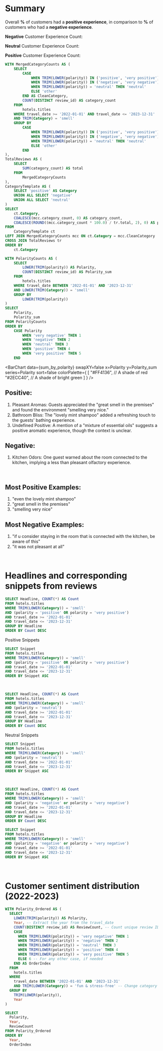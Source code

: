 # Summary

Overall **<Value data={polarity_proportions} column=percentage row=2/>%**  of customers had a **positive experience**, in comparison to **<Value data={polarity_proportions} column=percentage row=0/>%** of customers who had a **negative experience**.


**Negative** Customer Experience Count: <Value data={polarity_proportions} column=category_count row=0/> 

**Neutral** Customer Experience Count: <Value data={polarity_proportions} column=category_count row=1/>

**Positive** Customer Experience Count: <Value data={polarity_proportions} column=category_count row=2/> 


```sql polarity_proportions
WITH MergedCategoryCounts AS (
    SELECT
        CASE
            WHEN TRIM(LOWER(polarity)) IN ('positive', 'very positive') THEN 'positive'
            WHEN TRIM(LOWER(polarity)) IN ('negative', 'very negative') THEN 'negative'
            WHEN TRIM(LOWER(polarity)) = 'neutral' THEN 'neutral'
            ELSE 'other'
        END AS CleanCategory,
        COUNT(DISTINCT review_id) AS category_count
    FROM
        hotels.titles
    WHERE travel_date >= '2022-01-01' AND travel_date <= '2023-12-31'
    AND TRIM(Category) = 'smell'
    GROUP BY
        CASE
            WHEN TRIM(LOWER(polarity)) IN ('positive', 'very positive') THEN 'positive'
            WHEN TRIM(LOWER(polarity)) IN ('negative', 'very negative') THEN 'negative'
            WHEN TRIM(LOWER(polarity)) = 'neutral' THEN 'neutral'
            ELSE 'other'
        END
),
TotalReviews AS (
    SELECT
        SUM(category_count) AS total
    FROM
        MergedCategoryCounts
),
CategoryTemplate AS (
    SELECT 'positive' AS Category
    UNION ALL SELECT 'negative'
    UNION ALL SELECT 'neutral'
)
SELECT
    ct.Category,
    COALESCE(mcc.category_count, 0) AS category_count,
    COALESCE(ROUND((mcc.category_count * 100.0) / tr.total, 2), 0) AS percentage
FROM
    CategoryTemplate ct
LEFT JOIN MergedCategoryCounts mcc ON ct.Category = mcc.CleanCategory
CROSS JOIN TotalReviews tr
ORDER BY
    ct.Category
```


```sql sum_by_polarity
WITH PolarityCounts AS (
    SELECT
        LOWER(TRIM(polarity)) AS Polarity,
        COUNT(DISTINCT review_id) AS Polarity_sum
    FROM
        hotels.titles
    WHERE travel_date BETWEEN '2022-01-01' AND '2023-12-31'
    AND LOWER(TRIM(Category)) = 'smell'
    GROUP BY
        LOWER(TRIM(polarity))
)
SELECT
    Polarity,
    Polarity_sum
FROM PolarityCounts
ORDER BY
    CASE Polarity
        WHEN 'very negative' THEN 1
        WHEN 'negative' THEN 2
        WHEN 'neutral' THEN 3
        WHEN 'positive' THEN 4
        WHEN 'very positive' THEN 5
    END
```

<BarChart 
    data={sum_by_polarity} 
    swapXY=false
    x=Polarity
    y=Polarity_sum 
    series=Polarity
    sort=false
    colorPalette={
        [
        "#FF4136", // A shade of red
        "#2ECC40", // A shade of bright green
        ]
    }
/>



## Positive:

1. Pleasant Aromas: Guests appreciated the "great smell in the premises" and found the environment
"smelling very nice."
2. Bathroom Bliss: The "lovely mint shampoo" added a refreshing touch to the guests' bathing
experience.
3. Undefined Positive: A mention of a "mixture of essential oils" suggests a positive aromatic experience,
though the context is unclear.

## Negative:

1. Kitchen Odors: One guest warned about the room connected to the kitchen, implying a less than
pleasant olfactory experience.

<br>

## Most Positive Examples:

1. "even the lovely mint shampoo"
2. "great smell in the premises"
3. "smelling very nice"

 

## Most Negative Examples:

1. "if u consider staying in the room that is connected with the kitchen, be aware of this"
2. "it was not pleasant at all"




<br>


# Headlines and corresponding snippets from reviews

```sql positive_headlines
SELECT Headline, COUNT(*) AS Count
FROM hotels.titles
WHERE TRIM(LOWER(Category)) = 'smell'
AND (polarity = 'positive' OR polarity = 'very positive')
AND travel_date >= '2022-01-01' 
AND travel_date <= '2023-12-31'
GROUP BY Headline
ORDER BY Count DESC
```

Positive Snippets
```sql positive_snippets
SELECT Snippet
FROM hotels.titles
WHERE TRIM(LOWER(Category)) = 'smell'
AND (polarity = 'positive' OR polarity = 'very positive')
AND travel_date >= '2022-01-01' 
AND travel_date <= '2023-12-31'
ORDER BY Snippet ASC
```

<Tabs>
    <Tab label="Positive Headlines">
        <DataTable data="{positive_headlines}" search="true" rows=18 rowShading=true/>
    </Tab>
    <Tab label="Positive Snippets">
        <DataTable data="{positive_snippets}" search="true" rows=18 rowShading=true/>
    </Tab>
</Tabs>

<br>

```sql neutral_headlines
SELECT Headline, COUNT(*) AS Count
FROM hotels.titles
WHERE TRIM(LOWER(Category)) = 'smell'
AND (polarity = 'neutral')
AND travel_date >= '2022-01-01' 
AND travel_date <= '2023-12-31'
GROUP BY Headline
ORDER BY Count DESC
```

Neutral Snippets
```sql neutral_snippets
SELECT Snippet
FROM hotels.titles
WHERE TRIM(LOWER(Category)) = 'smell'
AND (polarity = 'neutral')
AND travel_date >= '2022-01-01' 
AND travel_date <= '2023-12-31'
ORDER BY Snippet ASC
```

<Tabs>
    <Tab label="Neutral Headlines">
        <DataTable data="{neutral_headlines}" search="true" rows=40 rowShading=true/>
    </Tab>
    <Tab label="Neutral Snippets">
        <DataTable data="{neutral_snippets}" search="true" rows=15 rowShading=true/>
    </Tab>
</Tabs>

<br>

```sql negative_headlines
SELECT Headline, COUNT(*) AS Count
FROM hotels.titles
WHERE TRIM(LOWER(Category)) = 'smell'
AND (polarity = 'negative' or polarity = 'very negative')
AND travel_date >= '2022-01-01' 
AND travel_date <= '2023-12-31'
GROUP BY Headline
ORDER BY Count DESC
```

```sql negative_snippets
SELECT Snippet
FROM hotels.titles
WHERE TRIM(LOWER(Category)) = 'smell'
AND (polarity = 'negative' or polarity = 'very negative')
AND travel_date >= '2022-01-01' 
AND travel_date <= '2023-12-31'
ORDER BY Snippet ASC
```

<Tabs>
    <Tab label="Negative Headlines">
        <DataTable data="{negative_headlines}" search="true" rows=40 rowShading=true/>
    </Tab>
    <Tab label="Negative Snippets">
        <DataTable data="{negative_snippets}" search="true" rows=15 rowShading=true/>
    </Tab>
</Tabs>

<br>

# Customer sentiment distribution (2022-2023)

```sql sentiment_distribution
WITH Polarity_Ordered AS (
  SELECT
    LOWER(TRIM(polarity)) AS Polarity,
    Year, -- Extract the year from the travel_date
    COUNT(DISTINCT review_id) AS ReviewCount, -- Count unique review IDs
    CASE
      WHEN TRIM(LOWER(polarity)) = 'very negative' THEN 1
      WHEN TRIM(LOWER(polarity)) = 'negative' THEN 2
      WHEN TRIM(LOWER(polarity)) = 'neutral' THEN 3
      WHEN TRIM(LOWER(polarity)) = 'positive' THEN 4
      WHEN TRIM(LOWER(polarity)) = 'very positive' THEN 5
      ELSE 6 -- For any other case, if needed
    END AS OrderIndex
  FROM
    hotels.titles
  WHERE
    travel_date BETWEEN '2022-01-01' AND '2023-12-31'
    AND TRIM(LOWER(Category)) = 'fun & stress-free' -- Change category as needed
  GROUP BY
    TRIM(LOWER(polarity)), 
    Year
)

SELECT
  Polarity,
  Year,
  ReviewCount
FROM Polarity_Ordered
ORDER BY
  Year,
  OrderIndex
```

<BarChart 
    data={sentiment_distribution} 
    x="Polarity" 
    y="ReviewCount"
    series="Year" 
    groupBy="Year" 
    type="grouped"
    sort=false
/>